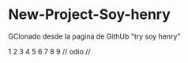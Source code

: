 # New-Project-Soy-henry





GClonado desde la pagina de GithUb "try soy henry" 



1 2 3 4 5 6 7 8 9 // odio //
